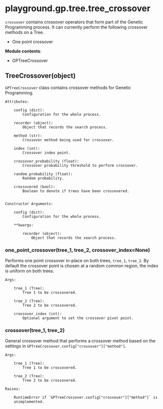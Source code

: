 # playground.gp.tree.tree_crossover
`crossover` contains crossover operators that form part of the Genetic
Programming process. It can currently perform the following crossover methods
on a Tree.

- One point crossover


**Module contents**:
- GPTreeCrossover



## TreeCrossover(object)
`GPTreeCrossover` class contains crossover methods for Genetic Programming.

    Attributes:

        config (dict):
            Configuration for the whole process.

        recorder (object):
            Object that records the search process.

        method (str):
            Crossover method being used for crossover.

        index (int):
            Crossover index point.

        crossover_probability (float):
            Crossover probability threshold to perform crossover.

        random_probability (float):
            Random probability.

        crossovered (bool):
            Boolean to denote if trees have been crossovered.


    Constructor Arguments:

        config (dict):
            Configuration for the whole process.

        **kwargs:

            recorder (object):
                Object that records the search process.



### one_point_crossover(tree_1, tree_2, crossover_index=None)
Performs one point crossover in-place on both trees, `tree_1`, `tree_2`. By
default the crossover point is chosen at a random common region, the index is
uniform on both trees.

    Args:

        tree_1 (Tree):
            Tree 1 to be crossovered.

        tree_2 (Tree):
            Tree 2 to be crossovered.

        crossover_index (int):
            Optional argument to set the crossover pivot point.


### crossover(tree_1, tree_2)
General crossover method that performs a crossover method based on the settings in
`GPTreeCrossover.config["crossover"]["method"]`.

    Args:

        tree_1 (Tree):
            Tree 1 to be crossovered.

        tree_2 (Tree):
            Tree 2 to be crossovered.

    Raises:

        RuntimeError if `GPTreeCrossover.config["crossover"]["method"]` is
        unimplemented.
